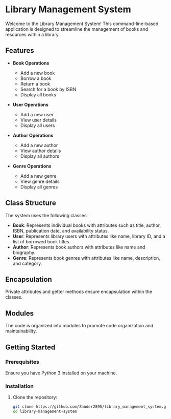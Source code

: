 # Library Management System

Welcome to the Library Management System! This command-line-based application is designed to streamline the management of books and resources within a library.

## Features

- **Book Operations**
  - Add a new book
  - Borrow a book
  - Return a book
  - Search for a book by ISBN
  - Display all books

- **User Operations**
  - Add a new user
  - View user details
  - Display all users

- **Author Operations**
  - Add a new author
  - View author details
  - Display all authors

- **Genre Operations**
  - Add a new genre
  - View genre details
  - Display all genres

## Class Structure

The system uses the following classes:

- **Book**: Represents individual books with attributes such as title, author, ISBN, publication date, and availability status.
- **User**: Represents library users with attributes like name, library ID, and a list of borrowed book titles.
- **Author**: Represents book authors with attributes like name and biography.
- **Genre**: Represents book genres with attributes like name, description, and category.

## Encapsulation

Private attributes and getter methods ensure encapsulation within the classes.

## Modules

The code is organized into modules to promote code organization and maintainability.

## Getting Started

### Prerequisites

Ensure you have Python 3 installed on your machine.

### Installation

1. Clone the repository:
   ```bash
   git clone https://github.com/Zander2895/library_management_system.git
   cd library-management-system
